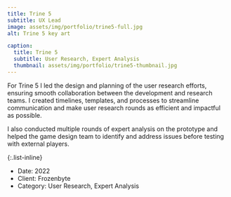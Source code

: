 ```yaml
---
title: Trine 5
subtitle: UX Lead
image: assets/img/portfolio/trine5-full.jpg
alt: Trine 5 key art

caption:
  title: Trine 5
  subtitle: User Research, Expert Analysis
  thumbnail: assets/img/portfolio/trine5-thumbnail.jpg
---
```

For Trine 5 I led the design and planning of the user research efforts, ensuring smooth collaboration between the development and research teams. I created timelines, templates, and processes to streamline communication and make user research rounds as efficient and impactful as possible.

I also conducted multiple rounds of expert analysis on the prototype and helped the game design team to identify and address issues before testing with external players.

{:.list-inline}
- Date: 2022
- Client: Frozenbyte
- Category: User Research, Expert Analysis

